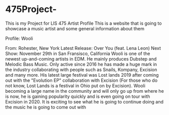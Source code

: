# 475Project-
This is my Project for LIS 475 
Artist Profile
This is a website that is going to showcase a music artist and some general information about them</p>
       Profile: Wooli
       
  From: Rohester, New York</li>
  Latest Release: Over You (feat. Lena Leon)</li>
  Next Show: November 29th in San Fransisco, California</li>
 Wooli is one of the newest up-and-coming artists in EDM. He mainly produces Dubstep and Melodic Bass Music. Only active since 2016 he has made a huge mark in the industry collaborating with people such as Snails, Kompany, Excision and many more. His latest large festival was Lost lands 2019 after coming out with the "Evolution EP" collaboration with Excision (For those who do not know, Lost Lands is a festival in Ohio put on by Excision). Wooli becoming a large name in the community and will only go up from where he is now, he is gaining popularity quickly and is even going on tour with Excision in 2020. It is exciting to see what he is going to continue doing and the music he is going to come out with
    
